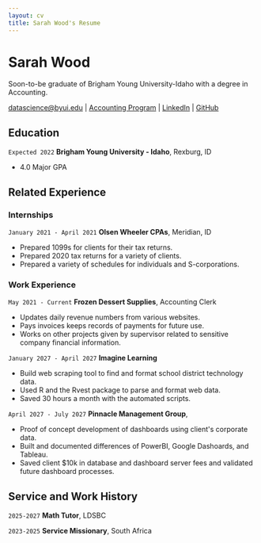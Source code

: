```yaml
---
layout: cv
title: Sarah Wood's Resume
---
```

# Sarah Wood
Soon-to-be graduate of Brigham Young University-Idaho with a degree in Accounting.

<div id="webaddress">
<a href="woo17005@byui.edu">datascience@byui.edu</a>
| <a href="https://byuidatascience.github.io/development.html">Accounting Program</a>
| <a href="https://www.linkedin.com/groups/13537407/">LinkedIn</a>
| <a href="https://github.com/byuids-resumes">GitHub</a>
</div>

<!-- https://www.monique.tech/the-art-of-markdown -->

## Education
`Expected 2022`
__Brigham Young University - Idaho__, Rexburg, ID

- 4.0 Major GPA


## Related Experience

### Internships

`January 2021 - April 2021`
__Olsen Wheeler CPAs__, Meridian, ID

- Prepared 1099s for clients for their tax returns.  
- Prepared 2020 tax returns for a variety of clients.
- Prepared a variety of schedules for individuals and S-corporations.

### Work Experience

`May 2021 - Current`
__Frozen Dessert Supplies__, Accounting Clerk

- Updates daily revenue numbers from various websites.
- Pays invoices keeps records of payments for future use. 
- Works on other projects given by supervisor related to sensitive company financial information.

`January 2027 - April 2027`
__Imagine Learning__

- Build web scraping tool to find and format school district technology data.
- Used R and the Rvest package to parse and format web data.
- Saved 30 hours a month with the automated scripts.

`April 2027 - July 2027`
__Pinnacle Management Group__, 

- Proof of concept development of dashboards using client's corporate data.
- Built and documented differences of PowerBI, Google Dashoards, and Tableau.
- Saved client $10k in database and dashboard server fees and validated future dashboard processes.


## Service and Work History

`2025-2027`
__Math Tutor__, LDSBC


`2023-2025`
__Service Missionary__, South Africa



<!-- ### Footer

Last updated: May 2013 -->


